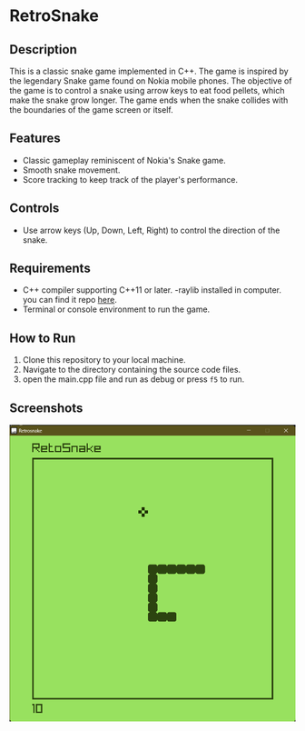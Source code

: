 # RetroSnake

## Description
This is a classic snake game implemented in C++. The game is inspired by the legendary Snake game found on Nokia mobile phones. The objective of the game is to control a snake using arrow keys to eat food pellets, which make the snake grow longer. The game ends when the snake collides with the boundaries of the game screen or itself.

## Features
- Classic gameplay reminiscent of Nokia's Snake game.
- Smooth snake movement.
- Score tracking to keep track of the player's performance.

## Controls
- Use arrow keys (Up, Down, Left, Right) to control the direction of the snake.

## Requirements
- C++ compiler supporting C++11 or later.
-raylib installed in computer. you can find it repo [here](https://github.com/raysan5/raylib).
- Terminal or console environment to run the game.

## How to Run
1. Clone this repository to your local machine.
2. Navigate to the directory containing the source code files.
3. open the main.cpp file and run as debug or press `f5` to run.

## Screenshots
![screenshot of game](image.png)